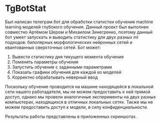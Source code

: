 # TgBotStat
Был написан телеграм бот для обработки статистки обучения machine learning моделей глубокого обучения. Данный проект был выполнен совместно Артёмом Шером и Михаилом Зинегренко, поэтому данный бот умеет запускать и выводить статистику для двух разных ml подходов: биполярных морфологических нейронных сетей и квантованных сверхточных сетей.
Бот может:
1) Вывести статистику дня текущего момента обучения
2) Поменять параметры обучения
3) Запустить обучение с заданными  параметрами
4) Показать графики обучения для каждой из моделей
5) Корректно обрабатывать неверный ввод

Поскольку обучение проводится на машине находящейся в локальной сети нашего работадателя, мы не можем предоставить к ней прямой доступ, однако мы провели аналогичные эксперименты на двух разных компьютерах, находящихся в отличных локальных сетях. Также мы не можем предоставить доступ к модели, в силу конфиденциальности.

Результаты работы представлены в приложенных скриншотах.
